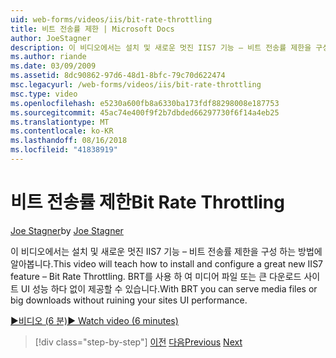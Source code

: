 ```yaml
---
uid: web-forms/videos/iis/bit-rate-throttling
title: 비트 전송률 제한 | Microsoft Docs
author: JoeStagner
description: 이 비디오에서는 설치 및 새로운 멋진 IIS7 기능 – 비트 전송률 제한을 구성 하는 방법에 알아봅니다. BRT를 사용 하 여 미디어 파일 또는 큰 다운로드 withou를 제공할 수 있습니다...
ms.author: riande
ms.date: 03/09/2009
ms.assetid: 8dc90862-97d6-48d1-8bfc-79c70d622474
msc.legacyurl: /web-forms/videos/iis/bit-rate-throttling
msc.type: video
ms.openlocfilehash: e5230a600fb8a6330ba173fdf88298008e187753
ms.sourcegitcommit: 45ac74e400f9f2b7dbded66297730f6f14a4eb25
ms.translationtype: MT
ms.contentlocale: ko-KR
ms.lasthandoff: 08/16/2018
ms.locfileid: "41838919"
---
```

<a name="bit-rate-throttling"></a><span data-ttu-id="a9e87-104">비트 전송률 제한</span><span class="sxs-lookup"><span data-stu-id="a9e87-104">Bit Rate Throttling</span></span>
====================
<span data-ttu-id="a9e87-105">[Joe Stagner](https://github.com/JoeStagner)</span><span class="sxs-lookup"><span data-stu-id="a9e87-105">by [Joe Stagner](https://github.com/JoeStagner)</span></span>

<span data-ttu-id="a9e87-106">이 비디오에서는 설치 및 새로운 멋진 IIS7 기능 – 비트 전송률 제한을 구성 하는 방법에 알아봅니다.</span><span class="sxs-lookup"><span data-stu-id="a9e87-106">This video will teach how to install and configure a great new IIS7 feature – Bit Rate Throttling.</span></span> <span data-ttu-id="a9e87-107">BRT를 사용 하 여 미디어 파일 또는 큰 다운로드 사이트 UI 성능 하다 없이 제공할 수 있습니다.</span><span class="sxs-lookup"><span data-stu-id="a9e87-107">With BRT you can serve media files or big downloads without ruining your sites UI performance.</span></span>

[<span data-ttu-id="a9e87-108">&#9654;비디오 (6 분)</span><span class="sxs-lookup"><span data-stu-id="a9e87-108">&#9654; Watch video (6 minutes)</span></span>](https://channel9.msdn.com/Blogs/ASP-NET-Site-Videos/bit-rate-throttling)

> [!div class="step-by-step"]
> <span data-ttu-id="a9e87-109">[이전](installing-ftp7.md)
> [다음](iis7-playlists.md)</span><span class="sxs-lookup"><span data-stu-id="a9e87-109">[Previous](installing-ftp7.md)
[Next](iis7-playlists.md)</span></span>
